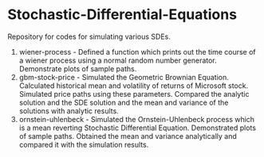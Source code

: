 # Stochastic-Differential-Equations
Repository for codes for simulating various SDEs. 
1. wiener-process - Defined a function which prints out the time course of a wiener process using a normal random number generator. Demonstrate plots of sample paths.
2. gbm-stock-price - Simulated the Geometric Brownian Equation. Calculated historical mean and volatility of returns of Microsoft stock. Simulated price paths using these parameters. Compared the analytic solution and the SDE solution and the mean and variance of the solutions with analytic results.
3. ornstein-uhlenbeck - Simulated the Ornstein-Uhlenbeck process which is a mean reverting Stochastic Differential Equation. Demonstrated plots of sample paths. Obtained the mean and variance analytically and compared it with the simulation results.
